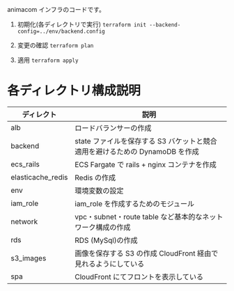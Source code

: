 animacom インフラのコードです。

1. 初期化(各ディレクトリで実行)
   `terraform init --backend-config=../env/backend.config`

2. 変更の確認
   `terraform plan`

3. 適用
   `terraform apply`

# 各ディレクトリ構成説明
|ディレクト|説明|
|-|-|
|alb|ロードバランサーの作成|
|backend|state ファイルを保存する S3 バケットと競合適用を避けるための DynamoDB を作成|
|ecs_rails|ECS Fargate で rails + nginx コンテナを作成|
|elasticache_redis|Redis の作成|
|env|環境変数の設定|
|iam_role|iam_role を作成するためのモジュール|
|network|vpc・subnet・route table など基本的なネットワーク構成の作成|
|rds|RDS (MySql)の作成|
|s3_images|画像を保存する S3 の作成 CloudFront 経由で見れるようにしている|
|spa|CloudFront にてフロントを表示している|
